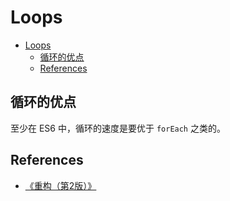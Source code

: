 # Loops

<!-- TOC -->

- [Loops](#loops)
    - [循环的优点](#循环的优点)
    - [References](#references)

<!-- /TOC -->


## 循环的优点
至少在 ES6 中，循环的速度是要优于 `forEach` 之类的。


## References
* [《重构（第2版）》](https://book.douban.com/subject/33400354/)
